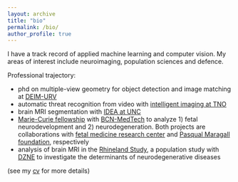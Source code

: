 ```yaml
---
layout: archive
title: "bio"
permalink: /bio/
author_profile: true
---
```


I have a track record of applied machine learning and computer vision.
My areas of interest include neuroimaging, population sciences and defence.


Professional trajectory:
- phd on multiple-view geometry for object detection and image matching at [DEIM-URV](http://deim.urv.cat/)
- automatic threat recognition from video with [intelligent imaging at TNO](https://www.tno.nl/en/focus-areas/defence-safety-security/expertise-groups/intelligent-imaging/)
- brain MRI segmentation with [IDEA at UNC](https://www.med.unc.edu/bric/ideagroup/)
- [Marie-Curie fellowship](https://ec.europa.eu/research/mariecurieactions/actions/individual-fellowships_en) with [BCN-MedTech](https://www.upf.edu/web/bcn-medtech/) to analyze 1) fetal neurodevelopment and 2) neurodegeneration. Both projects are collaborations with [fetal medicine research center](http://medicinafetalbarcelona.org/) and [Pasqual Maragall foundation](https://fpmaragall.org/en/), respectively
- analysis of brain MRI in the [Rhineland Study](https://www.rheinland-studie.de/), a population study with [DZNE](https://www.dzne.de/en/research/research-areas/population-health-sciences/) to investigate the determinants of neurodegenerative diseases

(see my [cv](/files/cv_sanroma.pdf) for more details)